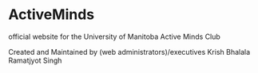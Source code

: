 # ActiveMinds
official website for the University of Manitoba Active Minds Club

Created and Maintained by (web administrators)/executives 
Krish Bhalala
Ramatjyot Singh
